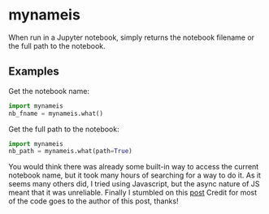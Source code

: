 # mynameis

When run in a Jupyter notebook, simply returns the notebook filename or the full path to the notebook.

## Examples

Get the notebook name:

```python
import mynameis
nb_fname = mynameis.what()
```

Get the full path to the notebook:

```python
import mynameis
nb_path = mynameis.what(path=True)
```

You would think there was already some built-in way to access the current notebook name, but it took many hours
of searching for a way to do it. As it seems many others did, I tried using Javascript, but the async nature of
JS meant that it was unreliable. Finally I stumbled on this [post](https://forums.fast.ai/t/jupyter-notebook-enhancements-tips-and-tricks/17064/39)
Credit for most of the code goes to the author of this post, thanks!